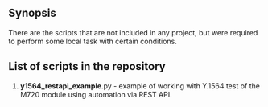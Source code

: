 ## Synopsis
There are the scripts that are not included in any project, but were required to perform some local task with certain conditions.

## List of scripts in the repository
1. **y1564_restapi_example**.py - example of working with Y.1564 test of the M720 module using automation via REST API.
